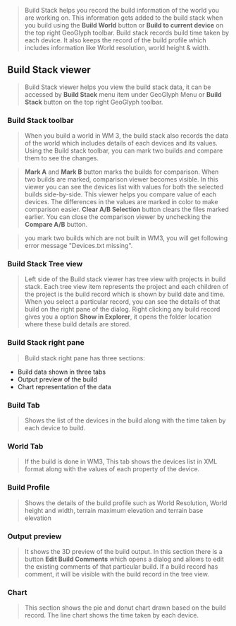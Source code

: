 > Build Stack helps you record the build information of the world you are working on. This information gets added to the build stack when you build using the **Build World** button or **Build to current device** on the top right GeoGlyph toolbar. Build stack records build time taken by each device. It also keeps the record of the build profile which includes information like World resolution, world height & width.

## Build Stack viewer 
> Build Stack viewer helps you view the build stack data, it can be accessed by **Build Stack** menu item under GeoGlyph Menu or **Build Stack** button on the top right GeoGlyph toolbar.

### Build Stack toolbar
> When you build a world in WM 3, the build stack also records the data of the world which includes details of each devices and its values. Using the Build stack toolbar, you can mark two builds and compare them to see the changes.

> **Mark A** and **Mark B** button marks the builds for comparison. When two builds are marked, comparison viewer becomes visible. In this viewer you can see the devices list with values for both the selected builds side-by-side. This viewer helps you compare value of each devices. The differences in the values are marked in color to make comparison easier. **Clear A/B Selection** button clears the files marked earlier. You can close the comparison viewer by unchecking the **Compare A/B** button.

> you mark two builds which are not built in WM3, you will get following error message "Devices.txt missing".

### Build Stack Tree view
> Left side of the Build stack viewer has tree view with projects in build stack. Each tree view item represents the project and each children of the project is the build record which is shown by build date and time. When you select a particular record, you can see the details of that build on the right pane of the dialog. Right clicking any build record gives you a option **Show in Explorer**, it opens the folder location where these build details are stored.

### Build Stack right pane
> Build stack right pane has three sections: 
- Build data shown in three tabs
- Output preview of the build
- Chart representation of the data

### Build Tab
> Shows the list of the devices in the build along with the time taken by each device to build.
### World Tab
> If the build is done in WM3, This tab shows the devices list in XML format along with the values of each property of the device.
### Build Profile
> Shows the details of the build profile such as World Resolution, World height and width, terrain maximum elevation and terrain base elevation

### Output preview
> It shows the 3D preview of the build output. In this section there is a button **Edit Build Comments** which opens a dialog and allows to edit the existing comments of that particular build. If a build record has comment, it will be visible with the build record in the tree view.

### Chart
> This section shows the pie and donut chart drawn based on the build record. The line chart shows the time taken by each device.



